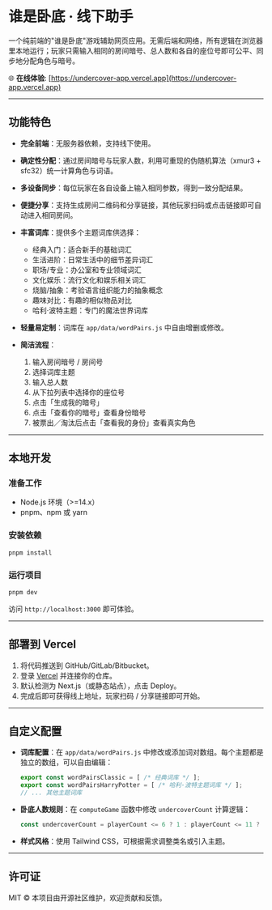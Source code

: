 # 谁是卧底 · 线下助手

一个纯前端的"谁是卧底"游戏辅助网页应用。无需后端和网络，所有逻辑在浏览器里本地运行；玩家只需输入相同的房间暗号、总人数和各自的座位号即可公平、同步地分配角色与暗号。

🌐 **在线体验**: [https://undercover-app.vercel.app](https://undercover-app.vercel.app)

---

## 功能特色

* **完全前端**：无服务器依赖，支持线下使用。
* **确定性分配**：通过房间暗号与玩家人数，利用可重现的伪随机算法（xmur3 + sfc32）统一计算角色与词语。
* **多设备同步**：每位玩家在各自设备上输入相同参数，得到一致分配结果。
* **便捷分享**：支持生成房间二维码和分享链接，其他玩家扫码或点击链接即可自动进入相同房间。
* **丰富词库**：提供多个主题词库供选择：
  - 经典入门：适合新手的基础词汇
  - 生活进阶：日常生活中的细节差异词汇
  - 职场/专业：办公室和专业领域词汇
  - 文化娱乐：流行文化和娱乐相关词汇
  - 烧脑/抽象：考验语言组织能力的抽象概念
  - 趣味对比：有趣的相似物品对比
  - 哈利·波特主题：专门的魔法世界词库
* **轻量易定制**：词库在 `app/data/wordPairs.js` 中自由增删或修改。
* **简洁流程**：

  1. 输入房间暗号 / 房间号
  2. 选择词库主题
  3. 输入总人数
  4. 从下拉列表中选择你的座位号
  5. 点击「生成我的暗号」
  6. 点击「查看你的暗号」查看身份暗号
  7. 被票出／淘汰后点击「查看我的身份」查看真实角色

---

## 本地开发

### 准备工作

* Node.js 环境（>=14.x）
* pnpm、npm 或 yarn

### 安装依赖

```bash
pnpm install
```

### 运行项目

```bash
pnpm dev
```

访问 `http://localhost:3000` 即可体验。

---

## 部署到 Vercel

1. 将代码推送到 GitHub/GitLab/Bitbucket。
2. 登录 [Vercel](https://vercel.com) 并连接你的仓库。
3. 默认检测为 Next.js（或静态站点），点击 Deploy。
4. 完成后即可获得线上地址，玩家扫码 / 分享链接即可开始。
---

## 自定义配置

* **词库配置**：在 `app/data/wordPairs.js` 中修改或添加词对数组。每个主题都是独立的数组，可以自由编辑：
  ```javascript
  export const wordPairsClassic = [ /* 经典词库 */ ];
  export const wordPairsHarryPotter = [ /* 哈利·波特主题词库 */ ];
  // ... 其他主题词库
  ```
* **卧底人数规则**：在 `computeGame` 函数中修改 `undercoverCount` 计算逻辑：
  ```javascript
  const undercoverCount = playerCount <= 6 ? 1 : playerCount <= 11 ? 2 : 3;
  ```
* **样式风格**：使用 Tailwind CSS，可根据需求调整类名或引入主题。

---

## 许可证

MIT © 本项目由开源社区维护，欢迎贡献和反馈。
